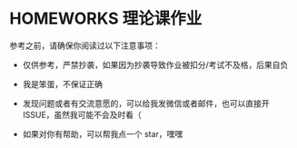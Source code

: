 # HOMEWORKS 理论课作业

参考之前，请确保你阅读过以下注意事项：

* 仅供参考，严禁抄袭，如果因为抄袭导致作业被扣分/考试不及格，后果自负

* 我是笨蛋，不保证正确

* 发现问题或者有交流意愿的，可以给我发微信或者邮件，也可以直接开 ISSUE，虽然我可能不会及时看（

* 如果对你有帮助，可以帮我点一个 star，嘿嘿
